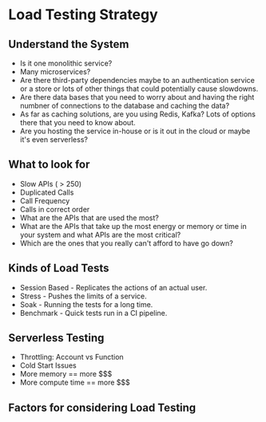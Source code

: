 # Load Testing Strategy

## Understand the System
- Is it one monolithic service?
- Many microservices?
- Are there third-party dependencies maybe to an authentication service or a store or lots of other things that could potentially cause slowdowns.
- Are there data bases that you need to worry about and having the right numbner of connections to the database and caching the data?
- As far as caching solutions, are you using Redis, Kafka? Lots of options there that you need to know about.
- Are you hosting the service in-house or is it out in the cloud or maybe it's even serverless?

## What to look for
- Slow APIs ( > 250)
- Duplicated Calls
- Call Frequency
- Calls in correct order
- What are the APIs that are used the most?
- What are the APIs that take up the most energy or memory or time in your system and what APIs are the most critical?
- Which are the ones that you really can't afford to have go down?

## Kinds of Load Tests
- Session Based - Replicates the actions of an actual user.
- Stress - Pushes the limits of a service.
- Soak - Running the tests for a long time. 
- Benchmark - Quick tests run in a CI pipeline.

## Serverless Testing
- Throttling: Account vs Function
- Cold Start Issues
- More memory == more $$$
- More compute time == more $$$

## Factors for considering Load Testing
